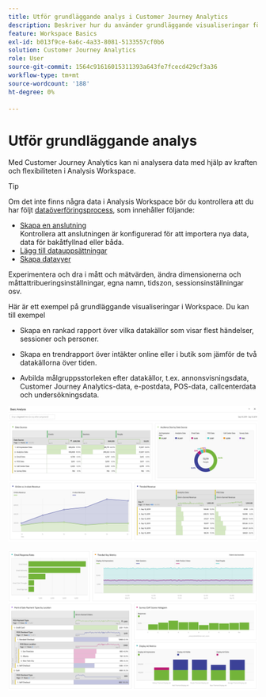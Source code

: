 ```yaml
---
title: Utför grundläggande analys i Customer Journey Analytics
description: Beskriver hur du använder grundläggande visualiseringar för att analysera data i Customer Journey Analytics
feature: Workspace Basics
exl-id: b013f9ce-6a6c-4a33-8081-5133557cf0b6
solution: Customer Journey Analytics
role: User
source-git-commit: 1564c91616015311393a643fe7fcecd429cf3a36
workflow-type: tm+mt
source-wordcount: '188'
ht-degree: 0%

---
```


# Utför grundläggande analys

Med Customer Journey Analytics kan ni analysera data med hjälp av kraften och flexibiliteten i Analysis Workspace.

>[!TIP]
>
>Om det inte finns några data i Analysis Workspace bör du kontrollera att du har följt [dataöverföringsprocess](/help/data-ingestion/data-ingestion.md), som innehåller följande:<ul><li>[Skapa en anslutning](/help/connections/create-connection.md#create-and-configure-the-connection) </br>Kontrollera att anslutningen är konfigurerad för att importera nya data, data för bakåtfyllnad eller båda.</li><li>[Lägg till datauppsättningar](/help/connections/create-connection.md#add-and-configure-datasets)</li><li>[Skapa datavyer](/help/data-views/create-dataview.md)</li></ul>

Experimentera och dra i mått och mätvärden, ändra dimensionerna och måttattribueringsinställningar, egna namn, tidszon, sessionsinställningar osv.

Här är ett exempel på grundläggande visualiseringar i Workspace. Du kan till exempel

* Skapa en rankad rapport över vilka datakällor som visar flest händelser, sessioner och personer.

* Skapa en trendrapport över intäkter online eller i butik som jämför de två datakällorna över tiden.

* Avbilda målgruppsstorleken efter datakällor, t.ex. annonsvisningsdata, Customer Journey Analytics-data, e-postdata, POS-data, callcenterdata och undersökningsdata.

![Exempelvisualiseringar av grundläggande analysdiagram. ](assets/cja-basic-analysis.png)

![Fler exempel på visualiseringar av grundläggande analysdiagram](assets/cja-basic-analysis2.png)
